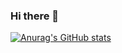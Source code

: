 ### Hi there 👋
[![Anurag's GitHub stats](https://github-readme-stats.vercel.app/api?username=ardonplay)](https://github.com/anuraghazra/github-readme-stats&theme=radical)
<!--
**ardonplay/ardonplay** is a ✨ _special_ ✨ repository because its `README.md` (this file) appears on your GitHub profile.

Here are some ideas to get you started:

- 🔭 I’m currently working on ...
- 🌱 I’m currently learning ...
- 👯 I’m looking to collaborate on ...
- 🤔 I’m looking for help with ...
- 💬 Ask me about ...
- 📫 How to reach me: ...
- 😄 Pronouns: ...
- ⚡ Fun fact: ...
-->
